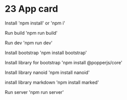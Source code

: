 # 23 App card
Install 'npm install' or 'npm i'

Run build 'npm run build'

Run dev 'npm run dev'

Install bootstrap 'npm install bootstrap'

Install library for bootstrap 'npm install @popperjs/core'

Install library nanoid 'npm install nanoid'

install library markdown 'npm install marked'

Run server 'npm run server'

